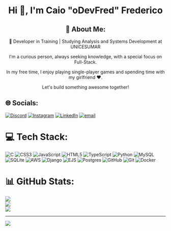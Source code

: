 <h1 align="center">Hi 👋, I'm Caio "oDevFred" Frederico</h1>

<h2 align="center">💫 About Me:</h2>

<p align="center">🚀 Developer in Training | Studying Analysis and Systems Development at UNICESUMAR</p>
<p align="center">I'm a curious person, always seeking knowledge, with a special focus on Full-Stack.</p>
<p align="center">In my free time, I enjoy playing single-player games and spending time with my girlfriend ❤️.</p>
<p align="center">Let's build something awesome together!</p>

## 🌐 Socials:
[![Discord](https://img.shields.io/badge/Discord-%237289DA.svg?logo=discord&logoColor=white)](https://discord.gg/https://discord.gg/qUJ7ZdJhqw) [![Instagram](https://img.shields.io/badge/Instagram-%23E4405F.svg?logo=Instagram&logoColor=white)](https://instagram.com/odevfred) [![LinkedIn](https://img.shields.io/badge/LinkedIn-%230077B5.svg?logo=linkedin&logoColor=white)](https://www.linkedin.com/in/caio-eduardo-ferreira-frederico-56ab67349/) [![email](https://img.shields.io/badge/Email-D14836?logo=gmail&logoColor=white)](mailto:caio.frederico2001@outlook.com) 

# 💻 Tech Stack:
![C](https://img.shields.io/badge/c-%2300599C.svg?style=for-the-badge&logo=c&logoColor=white) ![CSS3](https://img.shields.io/badge/css3-%231572B6.svg?style=for-the-badge&logo=css3&logoColor=white) ![JavaScript](https://img.shields.io/badge/javascript-%23323330.svg?style=for-the-badge&logo=javascript&logoColor=%23F7DF1E) ![HTML5](https://img.shields.io/badge/html5-%23E34F26.svg?style=for-the-badge&logo=html5&logoColor=white) ![TypeScript](https://img.shields.io/badge/typescript-%23007ACC.svg?style=for-the-badge&logo=typescript&logoColor=white) ![Python](https://img.shields.io/badge/python-3670A0?style=for-the-badge&logo=python&logoColor=ffdd54) ![MySQL](https://img.shields.io/badge/mysql-4479A1.svg?style=for-the-badge&logo=mysql&logoColor=white) ![SQLite](https://img.shields.io/badge/sqlite-%2307405e.svg?style=for-the-badge&logo=sqlite&logoColor=white) ![AWS](https://img.shields.io/badge/AWS-%23FF9900.svg?style=for-the-badge&logo=amazon-aws&logoColor=white) ![Django](https://img.shields.io/badge/django-%23092E20.svg?style=for-the-badge&logo=django&logoColor=white) ![EJS](https://img.shields.io/badge/ejs-%23B4CA65.svg?style=for-the-badge&logo=ejs&logoColor=black) ![Postgres](https://img.shields.io/badge/postgres-%23316192.svg?style=for-the-badge&logo=postgresql&logoColor=white) ![GitHub](https://img.shields.io/badge/github-%23121011.svg?style=for-the-badge&logo=github&logoColor=white) ![Git](https://img.shields.io/badge/git-%23F05033.svg?style=for-the-badge&logo=git&logoColor=white) ![Docker](https://img.shields.io/badge/docker-%230db7ed.svg?style=for-the-badge&logo=docker&logoColor=white)
# 📊 GitHub Stats:
![](https://github-readme-stats.vercel.app/api?username=oDevFred&theme=dark&hide_border=true&include_all_commits=true&count_private=false)<br/>
![](https://nirzak-streak-stats.vercel.app/?user=oDevFred&theme=dark&hide_border=true)<br/>
![](https://github-readme-stats.vercel.app/api/top-langs/?username=oDevFred&theme=dark&hide_border=true&include_all_commits=true&count_private=false&layout=compact)

---
[![](https://visitcount.itsvg.in/api?id=oDevFred&icon=0&color=0)](https://visitcount.itsvg.in)

<!-- Proudly created with GPRM ( https://gprm.itsvg.in ) -->
